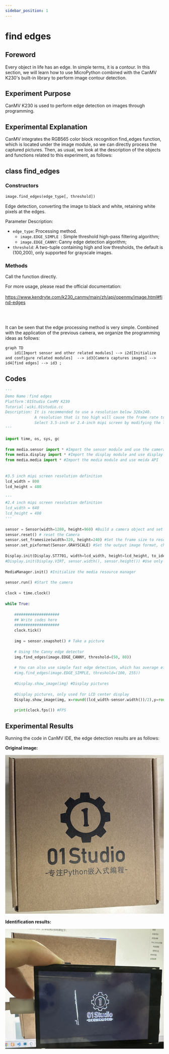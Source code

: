 ```yaml
---
sidebar_position: 1
---
```


# find edges

## Foreword
Every object in life has an edge. In simple terms, it is a contour. In this section, we will learn how to use MicroPython combined with the CanMV K230's built-in library to perform image contour detection.

## Experiment Purpose
CanMV K230 is used to perform edge detection on images through programming.

## Experimental Explanation

CanMV integrates the RGB565 color block recognition find_edges function, which is located under the image module, so we can directly process the captured pictures. Then, as usual, we look at the description of the objects and functions related to this experiment, as follows:


## class find_edges

### Constructors
```python
image.find_edges(edge_type[, threshold])
```
Edge detection, converting the image to black and white, retaining white pixels at the edges.

Parameter Description:
- `edge_type`: Processing method.
    - `image.EDGE_SIMPLE `: Simple threshold high-pass filtering algorithm;
    - `image.EDGE_CANNY`: Canny edge detection algorithm;
- `threshold`: A two-tuple containing high and low thresholds, the default is (100,200), only supported for grayscale images.

### Methods

Call the function directly.

For more usage, please read the official documentation:<br></br>
https://www.kendryte.com/k230_canmv/main/zh/api/openmv/image.html#find-edges

<br></br>

It can be seen that the edge processing method is very simple. Combined with the application of the previous camera, we organize the programming ideas as follows:

```mermaid
graph TD
    id1[Import sensor and other related modules] --> i2d[Initialize and configure related modules]  --> id3[Camera captures images] --> id4[find edges] --> id3 ;
```

## Codes

```python
'''
Demo Name：find edges
Platform：01Studio CanMV K230
Tutorial：wiki.01studio.cc
Description: It is recommended to use a resolution below 320x240. 
             A resolution that is too high will cause the frame rate to drop.
             Select 3.5-inch or 2.4-inch mipi screen by modifying the lcd_width and lcd_height parameter values.
'''

import time, os, sys, gc

from media.sensor import * #Import the sensor module and use the camera API
from media.display import * #Import the display module and use display API
from media.media import * #Import the media module and use meida API


#3.5 inch mipi screen resolution definition
lcd_width = 800
lcd_height = 480

'''
#2.4 inch mipi screen resolution definition
lcd_width = 640
lcd_height = 480
'''

sensor = Sensor(width=1280, height=960) #Build a camera object and set the camera image length and width to 4:3
sensor.reset() # reset the Camera
sensor.set_framesize(width=320, height=240) #Set the frame size to resolution (320x240), default channel 0
sensor.set_pixformat(Sensor.GRAYSCALE) #Set the output image format, channel 0

Display.init(Display.ST7701, width=lcd_width, height=lcd_height, to_ide=True) #Use mipi LCD and IDE buffer to display images at the same time
#Display.init(Display.VIRT, sensor.width(), sensor.height()) #Use only the IDE buffer to display images

MediaManager.init() #Initialize the media resource manager

sensor.run() #Start the camera

clock = time.clock()

while True:

    ####################
    ## Write codes here
    ####################
    clock.tick()

    img = sensor.snapshot() # Take a picture

    # Using the Canny edge detector
    img.find_edges(image.EDGE_CANNY, threshold=(50, 80))

    # You can also use simple fast edge detection, which has average effect. The configuration is as follows
    #img.find_edges(image.EDGE_SIMPLE, threshold=(100, 255))

    #Display.show_image(img) #Display pictures

    #Display pictures, only used for LCD center display
    Display.show_image(img, x=round((lcd_width-sensor.width())/2),y=round((lcd_height-sensor.height())/2))

    print(clock.fps()) #FPS

```

## Experimental Results

Running the code in CanMV IDE, the edge detection results are as follows:

**Original image:**

![edges](./img/find_edges/find_edges1.png)

**Identification results:**

![edges](./img/find_edges/find_edges2.png)
